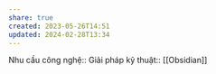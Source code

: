```yaml
---
share: true
created: 2023-05-26T14:51
updated: 2024-02-28T13:34
---
```

Nhu cầu công nghệ:: 
Giải pháp kỹ thuật:: [[Obsidian]]